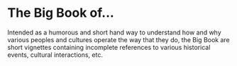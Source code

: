 # The Big Book of...

Intended as a humorous and short hand way to understand how and why various peoples and cultures operate the way that they do, the Big Book are short vignettes containing incomplete references to various historical events, cultural interactions, etc.

